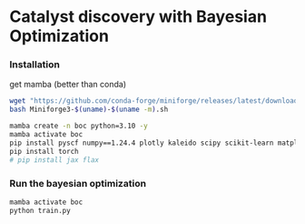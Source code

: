 # Catalyst discovery with Bayesian Optimization


### Installation
get mamba (better than conda)
```bash
wget "https://github.com/conda-forge/miniforge/releases/latest/download/Miniforge3-$(uname)-$(uname -m).sh"
bash Miniforge3-$(uname)-$(uname -m).sh
```

```bash
mamba create -n boc python=3.10 -y
mamba activate boc
pip install pyscf numpy==1.24.4 plotly kaleido scipy scikit-learn matplotlib==3.8.4 seaborn black tqdm joblib einops pandas ipykernel botorch
pip install torch
# pip install jax flax
```

### Run the bayesian optimization
```bash
mamba activate boc
python train.py
```

